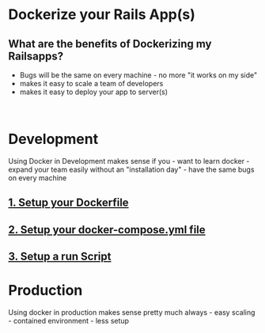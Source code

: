 # Dockerize your Rails App(s)
## What are the benefits of Dockerizing my Railsapps?
- Bugs will be the same on every machine - no more "it works on my side"
- makes it easy to scale a team of developers
- makes it easy to deploy your app to server(s)
<br>

# Development
Using Docker in Development makes sense if you
    - want to learn docker
    - expand your team easily without an "installation day"
    - have the same bugs on every machine
## [1. Setup your Dockerfile](setup_dockerfile.md)
## [2. Setup your docker-compose.yml file](setup_docker_compose.md)
## [3. Setup a run Script](bash_run_script.md)

# Production
Using docker in production makes sense pretty much always
    - easy scaling
    - contained environment
    - less setup
